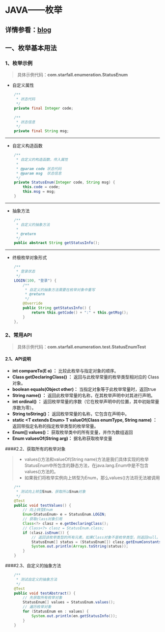 # JAVA——枚举
## 详情参看：[blog](https://blog.csdn.net/shaohe18362202126/article/details/86766999)
## 一、枚举基本用法
### 1、枚举示例
>具体示例代码：**com.starfall.enumeration.StatusEnum**
+ 自定义属性
```java
    /**
     * 状态代码
     */
    private final Integer code;
    
    /**
     * 状态信息
     */
    private final String msg;
```
---
+ 自定义构造函数
```java
    /**
     * 自定义的构造函数，传入属性
     *
     * @param code 状态代码
     * @param msg  状态信息
     */
    private StatusEnum(Integer code, String msg) {
        this.code = code;
        this.msg = msg;
    }
```
---
+ 抽象方法
```java
    /**
     * 自定义的抽象方法
     *
     * @return
     */
    public abstract String getStatusInfo();
```
---
+ 终极枚举对象形式
```java
    /**
     * 登录状态
     */
    LOGIN(100, "登录") {
        /**
         * 自定义的抽象方法需要在枚举对象中重写
         * @return
         */
        @Override
        public String getStatusInfo() {
            return this.getCode() + ":" + this.getMsg();
        }
    },
```
### 2、常用API
>具体示例代码：**com.starfall.enumeration.test.StatusEnumTest**
#### 2.1、API说明
+ **int compareTo(E o) ：** 比较此枚举与指定对象的顺序。
+ **Class<E> getDeclaringClass() ：** 返回与此枚举常量的枚举类型相对应的 Class 对象。
+ **boolean equals(Object other)：** 当指定对象等于此枚举常量时，返回true
+ **String name() ：** 返回此枚举常量的名称，在其枚举声明中对其进行声明。
+ **int ordinal() ：** 返回枚举常量的序数（它在枚举声明中的位置，其中初始常量序数为零）。
+ **String toString()：** 返回枚举常量的名称，它包含在声明中。
+ **static <T extends Enum<T>> T valueOf(Class<T> enumType, String name) ：** 返回带指定名称的指定枚举类型的枚举常量。
+ **Enum<E>[] values()：** 获取枚举类中的所有变量，并作为数组返回
+ **Enum<E> valuesOf(String arg)：** 据名称获取枚举变量

####2.2、获取所有的枚举对象
>+ values()方法和valueOf(String name)方法是我们具体实现的枚举StatusEnum中所包含的静态方法，在java.lang.Enum中是不包含values()方法的。
>+ 如果我们将枚举实例向上转型为Enum，那么values()方法将无法被调用
```java
    /**
     * 测试向上转型Enum，获取所以Enum对象
     */
    @Test
    public void testValues() {
        // 向上转型Enum
        Enum<StatusEnum> e = StatusEnum.LOGIN;
        // 获取class对象引用
        Class<?> clasz = e.getDeclaringClass();
        // Class<?> clasz = StatusEnum.class;
        if (clasz.isEnum()) {
            // 返回该枚举类型的所有元素，如果Class对象不是枚举类型，则返回null。
            StatusEnum[] status = (StatusEnum[]) clasz.getEnumConstants();
            System.out.println(Arrays.toString(status));
        }
    }
```
####2.3、自定义的抽象方法
```java
    /**
     * 测试自定义的抽象方法
     */
    @Test
    public void testAbstract() {
        // 先获取所有枚举对象
        StatusEnum[] values = StatusEnum.values();
        // 遍历枚举对象
        for (StatusEnum en : values) {
            System.out.println(en.getStatusInfo());
        }
    }
```